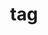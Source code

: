 ---
title: "tag"
layout: tags
permalink: /tags/
author_profile: true
sidebar_name: true
sidebar_main: true
---